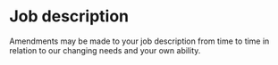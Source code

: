 # Job description

Amendments may be made to your job description from time to time in relation to our changing needs and your own ability.
